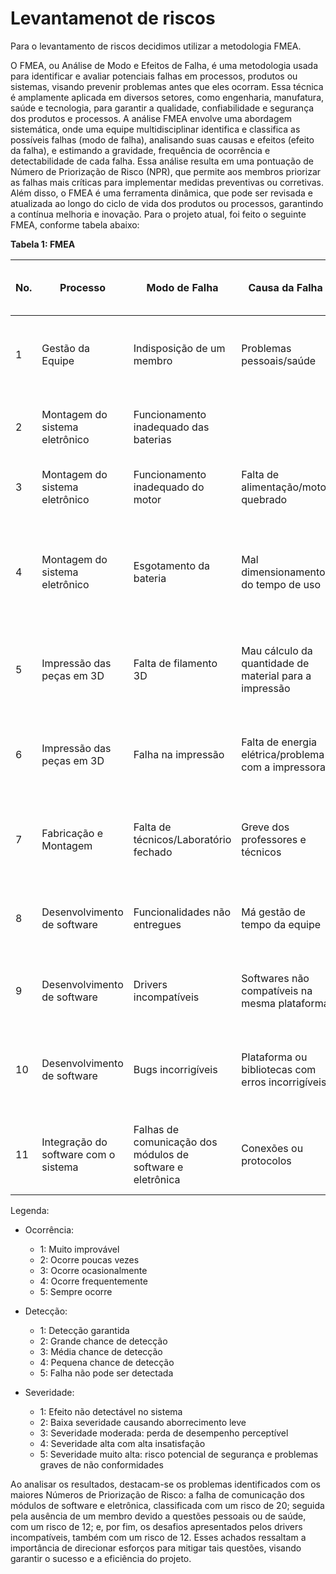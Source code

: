 # Levantamenot de riscos

Para o levantamento de riscos decidimos utilizar a metodologia FMEA.

O FMEA, ou Análise de Modo e Efeitos de Falha, é uma metodologia usada para identificar e avaliar potenciais falhas em processos, produtos ou sistemas, visando prevenir problemas antes que eles ocorram. Essa técnica é amplamente aplicada em diversos setores, como engenharia, manufatura, saúde e tecnologia, para garantir a qualidade, confiabilidade e segurança dos produtos e processos.
A análise FMEA envolve uma abordagem sistemática, onde uma equipe multidisciplinar identifica e classifica as possíveis falhas (modo de falha), analisando suas causas e efeitos (efeito da falha), e estimando a gravidade, frequência de ocorrência e detectabilidade de cada falha. Essa análise resulta em uma pontuação de Número de Priorização de Risco (NPR), que permite aos membros priorizar as falhas mais críticas para implementar medidas preventivas ou corretivas.
Além disso, o FMEA é uma ferramenta dinâmica, que pode ser revisada e atualizada ao longo do ciclo de vida dos produtos ou processos, garantindo a contínua melhoria e inovação.
Para o projeto atual, foi feito o seguinte FMEA, conforme tabela abaixo:

**Tabela 1: FMEA**

| No. | Processo                             | Modo de Falha                                              | Causa da Falha                                         | Efeito da Falha Local                                                | Efeito da Falha Global                       | Severidade | Ocorrência | Detecção | Número de Priorização de Risco (NPR) | Plano de Ação                                                                          | Responsável           | Prevenção                                                                                                                         |
| --- | ------------------------------------ | ---------------------------------------------------------- | ------------------------------------------------------ | -------------------------------------------------------------------- | -------------------------------------------- | ---------- | ---------- | -------- | ------------------------------------ | -------------------------------------------------------------------------------------- | --------------------- | --------------------------------------------------------------------------------------------------------------------------------- |
| 1   | Gestão da Equipe                     | Indisposição de um membro                                  | Problemas pessoais/saúde                               | Sobrecarregar outros membros                                         | Atraso nas atividades                        | 3          | 4          | 1        | 12                                   | Redistribuição das atividades entre membros competentes                                | Gerência              | Comunicação prévia nas reuniões e/ou grupo de conversa                                                                            |
| 2   | Montagem do sistema eletrônico       | Funcionamento inadequado das baterias                      |                                                        | Não fornecimento de energia suficiente aos equipamentos              | Não entrega do projeto por mau funcionamento | 5          | 1          | 1        | 5                                    | Troca da bateria por uma reserva                                                       | Energia               | Testes com as baterias                                                                                                            |
| 3   | Montagem do sistema eletrônico       | Funcionamento inadequado do motor                          | Falta de alimentação/motor quebrado                    | Rotação inadequada da mesa durante a leitura da peça                 | Não entrega do projeto por mau funcionamento | 5          | 1          | 1        | 5                                    | Troca do motor por um motor reserva                                                    | Eletrônica            | Testes com o motor                                                                                                                |
| 4   | Montagem do sistema eletrônico       | Esgotamento da bateria                                     | Mal dimensionamento do tempo de uso                    | Não fornecimento de energia para os equipamentos                     | Não entrega do projeto por mau funcionamento | 5          | 2          | 1        | 10                                   | Troca da bateria por uma reserva                                                       | Energia               | Dimensionar as baterias de acordo com o tempo de funcionamento do projeto e verificar se o tempo é suficiente para a apresentação |
| 5   | Impressão das peças em 3D            | Falta de filamento 3D                                      | Mau cálculo da quantidade de material para a impressão | Estrutura incompleta/Mais tempo para fabricação com outros processos | Atraso na entrega do projeto                 | 3          | 2          | 1        | 6                                    | Uso de outros materiais e processo de fabricação para fazer a estrutura                | Estrutura             | Imprimir com antecedência e revisar o cálculo de quantidade de filamento                                                          |
| 6   | Impressão das peças em 3D            | Falha na impressão                                         | Falta de energia elétrica/problema com a impressora    | Estrutura incompleta/Mais tempo para fabricação com outros processos | Atraso na entrega do projeto                 | 3          | 2          | 1        | 6                                    | Uso de outros materiais e processo de fabricação para fazer a estrutura                | Estrutura             | Imprimir com antecedência e deixar um membro responsável vistoriando a impressão                                                  |
| 7   | Fabricação e Montagem                | Falta de técnicos/Laboratório fechado                      | Greve dos professores e técnicos                       | Impossibilidade de fazer a fabricação e montagem                     | Atraso ou não entrega do projeto             | 5          | 2          | 1        | 10                                   | Encontrar outro local que se possa fazer a fabricação e montagem                       | Estrutura             | Fazer a fabricação e montagem com antecedência                                                                                    |
| 8   | Desenvolvimento de software          | Funcionalidades não entregues                              | Má gestão de tempo da equipe                           | Atraso no progresso de desenvolvimento                               | Não entrega do projeto por mau funcionamento | 3          | 3          | 1        | 9                                    | Redistribuição das atividades entre membros competentes                                | Gerência              | Acompanhamento das atividades e prazos selecionados                                                                               |
| 9   | Desenvolvimento de software          | Drivers incompatíveis                                      | Softwares não compatíveis na mesma plataforma          | Impossibilidade de fazer o desenvolvimento                           | Atraso na entrega do projeto                 | 3          | 2          | 2        | 12                                   | Encontrar novos drivers que consigam trabalhar juntos                                  | Software              | Comunicação prévia nas reuniões e/ou grupo de conversa                                                                            |
| 10  | Desenvolvimento de software          | Bugs incorrigíveis                                         | Plataforma ou bibliotecas com erros incorrigíveis      | Atraso no progresso de desenvolvimento                               | Atraso e/ou não entrega do projeto           | 3          | 1          | 1        | 3                                    | Encontrar formas de contornar os erros, seja por código ou substituição de bibliotecas | Software              | Testes de build da aplicação                                                                                                      |
| 11  | Integração do software com o sistema | Falhas de comunicação dos módulos de software e eletrônica | Conexões ou protocolos                                 | Atraso na Montagem do produto                                        | Atraso e/ou não entrega do projeto           | 5          | 1          | 4        | 20                                   | Fazer uma reunião com os software e de eletrônica para sanar as dificuldades           | Software e eletrônica | Micro testes de integração                                                                                                        |

Legenda:

- Ocorrência:
    - 1: Muito improvável
    - 2: Ocorre poucas vezes
    - 3: Ocorre ocasionalmente
    - 4: Ocorre frequentemente
    - 5: Sempre ocorre

- Detecção:
    - 1: Detecção garantida
    - 2: Grande chance de detecção
    - 3: Média chance de detecção
    - 4: Pequena chance de detecção
    - 5: Falha não pode ser detectada

- Severidade:
    - 1: Efeito não detectável no sistema
    - 2: Baixa severidade causando aborrecimento leve
    - 3: Severidade moderada: perda de desempenho perceptível
    - 4: Severidade alta com alta insatisfação
    - 5: Severidade muito alta: risco potencial de segurança e problemas graves de não conformidades

Ao analisar os resultados, destacam-se os problemas identificados com os maiores Números de Priorização de Risco: a falha de comunicação dos módulos de software e eletrônica, classificada com um risco de 20; seguida pela ausência de um membro devido a questões pessoais ou de saúde, com um risco de 12; e, por fim, os desafios apresentados pelos drivers incompatíveis, também com um risco de 12. Esses achados ressaltam a importância de direcionar esforços para mitigar tais questões, visando garantir o sucesso e a eficiência do projeto.